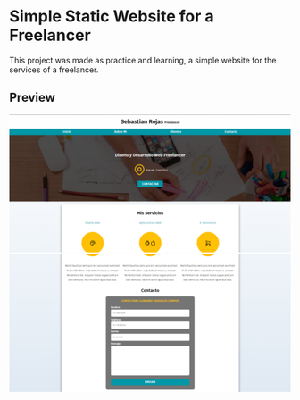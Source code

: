 # Simple Static Website for a Freelancer
This project was made as practice and learning, a simple website for the services of a freelancer.
## Preview
![](./images/preview_freelancersite01.png)
![](./images/preview_freelancersite02.png)
